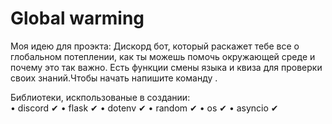 # Global warming
Моя идею для проэкта: 
Дискорд бот, который раскажет тебе все о глобальном потеплении, как ты можешь помочь окружающей среде и почему это так важно.
Есть функции смены языка и квиза для проверки своих знаний.Чтобы начать напишите команду <start>.

Библиотеки, искпользованые в создании:  
• discord ✔
•  flask ✔
•  dotenv ✔
•  random ✔
•  os ✔
•  asyncio ✔
